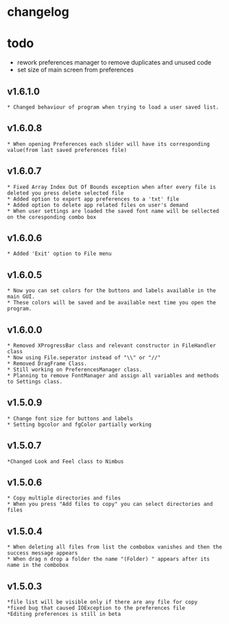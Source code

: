 # changelog
# todo
* rework preferences manager to remove duplicates and unused code
* set size of main screen from preferences
## v1.6.1.0
	* Changed behaviour of program when trying to load a user saved list.
## v1.6.0.8
	* When opening Preferences each slider will have its corresponding value(from last saved preferences file)
## v1.6.0.7
	* Fixed Array Index Out Of Bounds exception when after every file is deleted you press delete selected file
	* Added option to export app preferences to a 'txt' file
	* Added option to delete app related files on user's demand
	* When user settings are loaded the saved font name will be sellected on the coresponding combo box
## v1.6.0.6
	* Added 'Exit' option to File menu
## v1.6.0.5
	* Now you can set colors for the buttons and labels available in the main GUI.
	* These colors will be saved and be available next time you open the program. 
## v1.6.0.0
	* Removed XProgressBar class and relevant constructor in FileHandler class
	* Now using File.seperator instead of "\\" or "//"
	* Removed DragFrame Class.
	* Still working on PreferencesManager class.
	* Planning to remove FontManager and assign all variables and methods to Settings class.
## v1.5.0.9
	* Change font size for buttons and labels
	* Setting bgcolor and fgColor partially working
## v1.5.0.7
	*Changed Look and Feel class to Nimbus
## v1.5.0.6
	* Copy multiple directories and files
	* When you press "Add files to copy" you can select directories and files
## v1.5.0.4
	* When deleting all files from list the combobox vanishes and then the success message appears
	* When drag n drop a folder the name "(Folder) " appears after its name in the combobox 	

## v1.5.0.3
	*file list will be visible only if there are any file for copy
	*fixed bug that caused IOException to the preferences file
	*Editing preferences is still in beta


